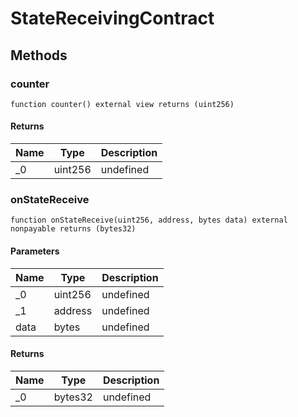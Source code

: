 # StateReceivingContract









## Methods

### counter

```solidity
function counter() external view returns (uint256)
```






#### Returns

| Name | Type | Description |
|---|---|---|
| _0 | uint256 | undefined |

### onStateReceive

```solidity
function onStateReceive(uint256, address, bytes data) external nonpayable returns (bytes32)
```





#### Parameters

| Name | Type | Description |
|---|---|---|
| _0 | uint256 | undefined |
| _1 | address | undefined |
| data | bytes | undefined |

#### Returns

| Name | Type | Description |
|---|---|---|
| _0 | bytes32 | undefined |




